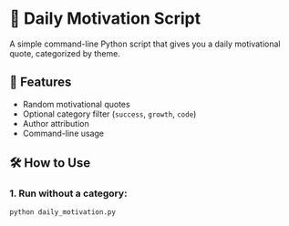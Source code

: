 # 🧠 Daily Motivation Script

A simple command-line Python script that gives you a daily motivational quote, categorized by theme.

## 🚀 Features

- Random motivational quotes
- Optional category filter (`success`, `growth`, `code`)
- Author attribution
- Command-line usage

## 🛠️ How to Use

### 1. Run without a category:
```bash
python daily_motivation.py


